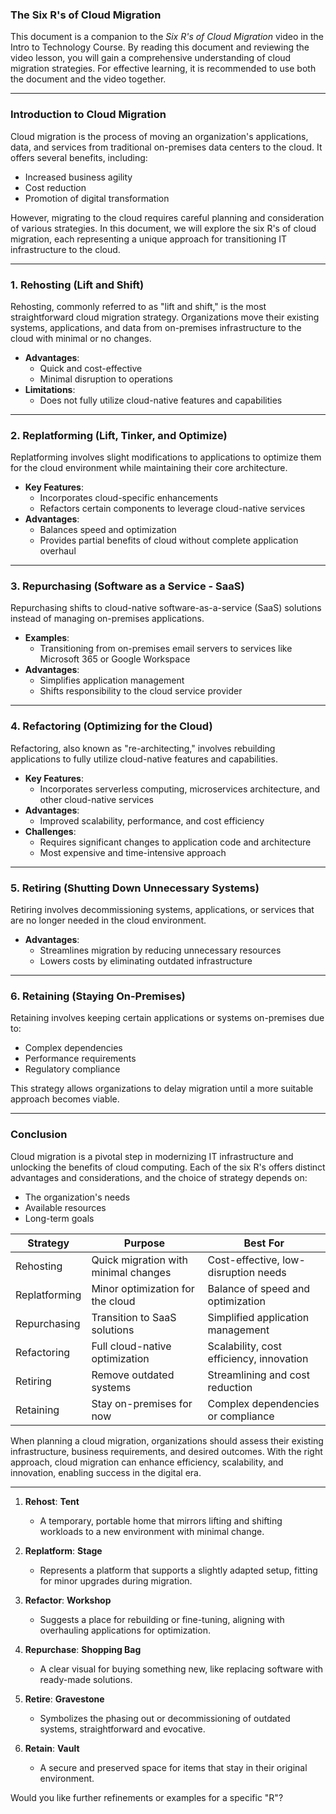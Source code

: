 ### The Six R's of Cloud Migration

This document is a companion to the *Six R's of Cloud Migration* video in the Intro to Technology Course. By reading this document and reviewing the video lesson, you will gain a comprehensive understanding of cloud migration strategies. For effective learning, it is recommended to use both the document and the video together.

---

### Introduction to Cloud Migration

Cloud migration is the process of moving an organization's applications, data, and services from traditional on-premises data centers to the cloud. It offers several benefits, including:

- Increased business agility
- Cost reduction
- Promotion of digital transformation

However, migrating to the cloud requires careful planning and consideration of various strategies. In this document, we will explore the six R's of cloud migration, each representing a unique approach for transitioning IT infrastructure to the cloud.

---

### 1. **Rehosting (Lift and Shift)**

Rehosting, commonly referred to as "lift and shift," is the most straightforward cloud migration strategy. Organizations move their existing systems, applications, and data from on-premises infrastructure to the cloud with minimal or no changes. 

- **Advantages**: 
  - Quick and cost-effective
  - Minimal disruption to operations
- **Limitations**: 
  - Does not fully utilize cloud-native features and capabilities

---

### 2. **Replatforming (Lift, Tinker, and Optimize)**

Replatforming involves slight modifications to applications to optimize them for the cloud environment while maintaining their core architecture.

- **Key Features**:
  - Incorporates cloud-specific enhancements
  - Refactors certain components to leverage cloud-native services
- **Advantages**:
  - Balances speed and optimization
  - Provides partial benefits of cloud without complete application overhaul

---

### 3. **Repurchasing (Software as a Service - SaaS)**

Repurchasing shifts to cloud-native software-as-a-service (SaaS) solutions instead of managing on-premises applications.

- **Examples**:
  - Transitioning from on-premises email servers to services like Microsoft 365 or Google Workspace
- **Advantages**:
  - Simplifies application management
  - Shifts responsibility to the cloud service provider

---

### 4. **Refactoring (Optimizing for the Cloud)**

Refactoring, also known as "re-architecting," involves rebuilding applications to fully utilize cloud-native features and capabilities.

- **Key Features**:
  - Incorporates serverless computing, microservices architecture, and other cloud-native services
- **Advantages**:
  - Improved scalability, performance, and cost efficiency
- **Challenges**:
  - Requires significant changes to application code and architecture
  - Most expensive and time-intensive approach

---

### 5. **Retiring (Shutting Down Unnecessary Systems)**

Retiring involves decommissioning systems, applications, or services that are no longer needed in the cloud environment.

- **Advantages**:
  - Streamlines migration by reducing unnecessary resources
  - Lowers costs by eliminating outdated infrastructure

---

### 6. **Retaining (Staying On-Premises)**

Retaining involves keeping certain applications or systems on-premises due to:

- Complex dependencies
- Performance requirements
- Regulatory compliance

This strategy allows organizations to delay migration until a more suitable approach becomes viable.

---

### Conclusion

Cloud migration is a pivotal step in modernizing IT infrastructure and unlocking the benefits of cloud computing. Each of the six R's offers distinct advantages and considerations, and the choice of strategy depends on:

- The organization's needs
- Available resources
- Long-term goals

| **Strategy**     | **Purpose**                           | **Best For**                          |
|-------------------|---------------------------------------|----------------------------------------|
| Rehosting         | Quick migration with minimal changes | Cost-effective, low-disruption needs  |
| Replatforming     | Minor optimization for the cloud     | Balance of speed and optimization     |
| Repurchasing      | Transition to SaaS solutions         | Simplified application management     |
| Refactoring       | Full cloud-native optimization       | Scalability, cost efficiency, innovation |
| Retiring          | Remove outdated systems              | Streamlining and cost reduction       |
| Retaining         | Stay on-premises for now             | Complex dependencies or compliance    |

When planning a cloud migration, organizations should assess their existing infrastructure, business requirements, and desired outcomes. With the right approach, cloud migration can enhance efficiency, scalability, and innovation, enabling success in the digital era.


---

1. **Rehost**: **Tent**  
   - A temporary, portable home that mirrors lifting and shifting workloads to a new environment with minimal change.

2. **Replatform**: **Stage**  
   - Represents a platform that supports a slightly adapted setup, fitting for minor upgrades during migration.

3. **Refactor**: **Workshop**  
   - Suggests a place for rebuilding or fine-tuning, aligning with overhauling applications for optimization.

4. **Repurchase**: **Shopping Bag**  
   - A clear visual for buying something new, like replacing software with ready-made solutions.

5. **Retire**: **Gravestone**  
   - Symbolizes the phasing out or decommissioning of outdated systems, straightforward and evocative.

6. **Retain**: **Vault**  
   - A secure and preserved space for items that stay in their original environment.

Would you like further refinements or examples for a specific "R"?
